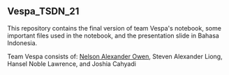 ## Vespa_TSDN_21
This repository contains the final version of team Vespa's notebook, some important files used in the notebook, and the presentation slide in Bahasa Indonesia.

Team Vespa consists of: [Nelson Alexander Owen](https://github.com/nelasonn), Steven Alexander Liong, Hansel Noble Lawrence, and Joshia Cahyadi
